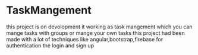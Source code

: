 # TaskMangement
this project is on devolopment it working as task mangement which you can mange tasks with groups or mange your own tasks 
this project had been made with a lot of techniques  like angular,bootstrap,firebase for authentication the login and sign up 

